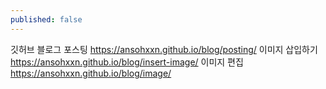 ```yaml
---
published: false
---
```

깃허브 블로그 포스팅
https://ansohxxn.github.io/blog/posting/
이미지 삽입하기
https://ansohxxn.github.io/blog/insert-image/
이미지 편집
https://ansohxxn.github.io/blog/image/

